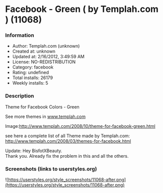 # Facebook - Green ( by Templah.com ) (11068)

### Information
- Author: Templah.com (unknown)
- Created at: unknown
- Updated at: 2/16/2012, 3:49:59 AM
- License: NO-REDISTRIBUTION
- Category: facebook
- Rating: undefined
- Total installs: 26179
- Weekly installs: 5


### Description
Theme for Facebook Colors - Green

See more themes in www.templah.com

Image:http://www.templah.com/2008/10/theme-for-facebook-green.html

see here a complete list of all Theme  made by Templah.com: 
http://www.templah.com/2008/03/themes-for-facebook.html

Update: Hey BisfotXBeauty. 	
Thank you. Already fix the problem in this and all the others.


### Screenshots (links to userstyles.org)
![https://userstyles.org/style_screenshots/11068-after.png](https://userstyles.org/style_screenshots/11068-after.png)



